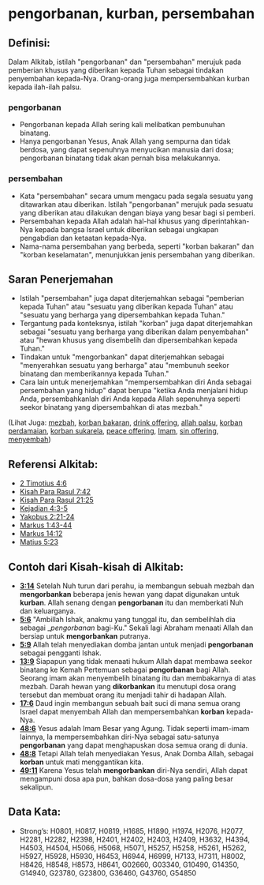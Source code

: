 # pengorbanan, kurban, persembahan

## Definisi:

Dalam Alkitab, istilah "pengorbanan" dan "persembahan" merujuk pada pemberian khusus yang diberikan kepada Tuhan sebagai tindakan penyembahan kepada-Nya. Orang-orang juga mempersembahkan kurban kepada ilah-ilah palsu.

### pengorbanan

* Pengorbanan kepada Allah sering kali melibatkan pembunuhan binatang.
* Hanya pengorbanan Yesus, Anak Allah yang sempurna dan tidak berdosa, yang dapat sepenuhnya menyucikan manusia dari dosa; pengorbanan binatang tidak akan pernah bisa melakukannya.

### persembahan

* Kata "persembahan" secara umum mengacu pada segala sesuatu yang ditawarkan atau diberikan. Istilah "pengorbanan" merujuk pada sesuatu yang diberikan atau dilakukan dengan biaya yang besar bagi si pemberi.
* Persembahan kepada Allah adalah hal-hal khusus yang diperintahkan-Nya kepada bangsa Israel untuk diberikan sebagai ungkapan pengabdian dan ketaatan kepada-Nya.
* Nama-nama persembahan yang berbeda, seperti "korban bakaran" dan "korban keselamatan", menunjukkan jenis persembahan yang diberikan.

## Saran Penerjemahan

* Istilah "persembahan" juga dapat diterjemahkan sebagai "pemberian kepada Tuhan" atau "sesuatu yang diberikan kepada Tuhan" atau "sesuatu yang berharga yang dipersembahkan kepada Tuhan."
* Tergantung pada konteksnya, istilah "korban" juga dapat diterjemahkan sebagai "sesuatu yang berharga yang diberikan dalam penyembahan" atau "hewan khusus yang disembelih dan dipersembahkan kepada Tuhan."
* Tindakan untuk "mengorbankan" dapat diterjemahkan sebagai "menyerahkan sesuatu yang berharga" atau "membunuh seekor binatang dan memberikannya kepada Tuhan."
* Cara lain untuk menerjemahkan "mempersembahkan diri Anda sebagai persembahan yang hidup" dapat berupa "ketika Anda menjalani hidup Anda, persembahkanlah diri Anda kepada Allah sepenuhnya seperti seekor binatang yang dipersembahkan di atas mezbah."


(Lihat Juga: [mezbah](../kt/altar.md), [korban bakaran](../other/burntoffering.md), [drink offering](../other/drinkoffering.md), [allah palsu](../kt/falsegod.md), [korban perdamaian](../other/fellowshipoffering.md), [korban sukarela](../other/freewilloffering.md), [peace offering](../other/peaceoffering.md), [Imam](../kt/priest.md), [sin offering](../other/sinoffering.md), [menyembah](../kt/worship.md))

## Referensi Alkitab:

* [2 Timotius 4:6](rc://en/tn/help/2ti/04/06)
* [Kisah Para Rasul 7:42](rc://en/tn/help/act/07/42)
* [Kisah Para Rasul 21:25](rc://en/tn/help/act/21/25)
* [Kejadian 4:3-5](rc://en/tn/help/gen/04/03)
* [Yakobus 2:21-24](rc://en/tn/help/jas/02/21)
* [Markus 1:43-44](rc://en/tn/help/mrk/01/43)
* [Markus 14:12](rc://en/tn/help/mrk/14/12)
* [Matius 5:23](rc://en/tn/help/mat/05/23)

## Contoh dari Kisah-kisah di Alkitab:

* __[3:14](rc://en/tn/help/obs/03/14)__ Setelah Nuh turun dari perahu, ia membangun sebuah mezbah dan __mengorbankan__ beberapa jenis hewan yang dapat digunakan untuk __kurban__. Allah senang dengan __pengorbanan__ itu dan memberkati Nuh dan keluarganya.
* __[5:6](rc://en/tn/help/obs/05/06)__ "Ambillah Ishak, anakmu yang tunggal itu, dan sembelihlah dia sebagai __pengorbanan_ bagi-Ku." Sekali lagi Abraham menaati Allah dan bersiap untuk __mengorbankan__ putranya.
* __[5:9](rc://en/tn/help/obs/05/09)__ Allah telah menyediakan domba jantan untuk menjadi __pengorbanan__ sebagai pengganti Ishak.
* __[13:9](rc://en/tn/help/obs/13/09)__ Siapapun yang tidak menaati hukum Allah dapat membawa seekor binatang ke Kemah Pertemuan sebagai __pengorbanan__ bagi Allah. Seorang imam akan menyembelih binatang itu dan membakarnya di atas mezbah. Darah hewan yang __dikorbankan__ itu menutupi dosa orang tersebut dan membuat orang itu menjadi tahir di hadapan Allah.
* __[17:6](rc://en/tn/help/obs/17/06)__ Daud ingin membangun sebuah bait suci di mana semua orang Israel dapat menyembah Allah dan mempersembahkan __korban__ kepada-Nya.
* __[48:6](rc://en/tn/help/obs/48/06)__ Yesus adalah Imam Besar yang Agung. Tidak seperti imam-imam lainnya, Ia mempersembahkan diri-Nya sebagai satu-satunya __pengorbanan__ yang dapat menghapuskan dosa semua orang di dunia.
* __[48:8](rc://en/tn/help/obs/48/08)__ Tetapi Allah telah menyediakan Yesus, Anak Domba Allah, sebagai __korban__ untuk mati menggantikan kita.
* __[49:11](rc://en/tn/help/obs/49/11)__ Karena Yesus telah __mengorbankan__ diri-Nya sendiri, Allah dapat mengampuni dosa apa pun, bahkan dosa-dosa yang paling besar sekalipun.

## Data Kata:

* Strong’s: H0801, H0817, H0819, H1685, H1890, H1974, H2076, H2077, H2281, H2282, H2398, H2401, H2402, H2403, H2409, H3632, H4394, H4503, H4504, H5066, H5068, H5071, H5257, H5258, H5261, H5262, H5927, H5928, H5930, H6453, H6944, H6999, H7133, H7311, H8002, H8426, H8548, H8573, H8641, G02660, G03340, G10490, G14350, G14940, G23780, G23800, G36460, G43760, G54850
